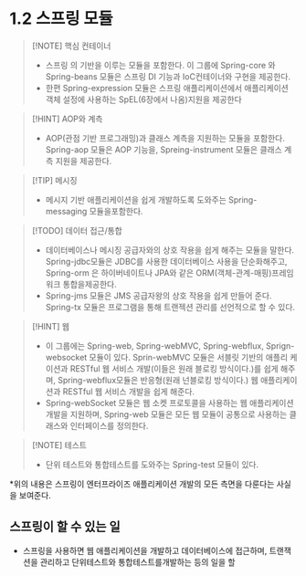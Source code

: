 # 1.2 스프링 모듈 

>[!NOTE] 핵심 컨테이너 
> - 스프링 의 기반을 이루는 모듈을 포함한다. 이 그룹에 Spring-core 와 Spring-beans 모듈은 스프링 DI 기능과  IoC컨테이너와 구현을 제공한다.
> - 한편 Spring-expression 모듈은 스프링 애플리케이션에서 애플리케이션 객체 설정에 사용하는 SpEL(6장에서 나옴)지원을 제공한다

>[!HINT]  AOP와 계측
> - AOP(관점 기반 프로그래밍)과  클래스 계측을 지원하는 모듈을 포함한다. Spring-aop 모듈은 AOP 기능을, Spreing-instrument 모듈은 클래스 계측 지원을 제공한다.

>[!TIP] 메시징
> - 메시지 기반 애플리케이션을 쉽게 개발하도록 도와주는 Spring-messaging 모듈을포함한다.

> [!TODO] 데이터 접근/통합
>  - 데이터베이스나 메시징 공급자와의 상호 작용을 쉽게 해주는 모듈을 말한다. Spring-jdbc모듈은 JDBC를 사용한 데이터베이스 사용을 단순화해주고, Spring-orm 은 하이버네이트나 JPA와 같은 ORM(객체-관계-매핑)프레임워크 통합을제공한다. 
>  - Spring-jms 모듈은 JMS 공급자왕의 상호 작용을 쉽게 만들어 준다. Spring-tx 모듈은 프로그램을 통해 트랜젝션 관리를 선언적으로 할 수 있다. 

> [!HINT] 웹 
>  - 이 그룹에는 Spring-web, Spring-webMVC, Spring-webflux, Sprign-websocket 모듈이 있다. Sprin-webMVC 모듈은 서블릿 기반의 애플리 케이션과 RESTful 웹 서비스 개발(이들은 원래 블로킹 방식이다.)를 쉽게 해주며, Spring-webflux모듈은 반응형(원래 넌블로킹 방식이다.) 웹 애플리케이션과 RESTful 웹 서비스 개발을 쉽게 해준다.
>  - Spring-webSocket 모듈은 웹 소켓 프로토콜을 사용하는 웹 애플리케이션개발을 지원하며, Spring-web 모듈은 모든 웹 모듈이 공통으로 사용하는 클래스와 인터페이스를 정의한다.

> [!NOTE]  테스트 
> - 단위 테스트와 통합테스트를 도와주는 Spring-test 모듈이 있다. 

 
 *위의 내용은 스프링이 엔터프라이즈 애플리케이션 개발의 모든 측면을 다룬다는 사실을 보여준다. 
 
 ## 스프링이 할 수 있는 일 
 - 스프링을 사용하면 웹 애플리케이션을 개발하고 데이터베이스에 접근하며, 트랜잭션을 관리하고 단위테스트와 통합테스트를개발하는 등의 일을 할 
 
 
